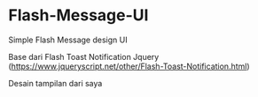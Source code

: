 # Flash-Message-UI
Simple Flash Message design UI

Base dari Flash Toast Notification Jquery (https://www.jqueryscript.net/other/Flash-Toast-Notification.html)

Desain tampilan dari saya
